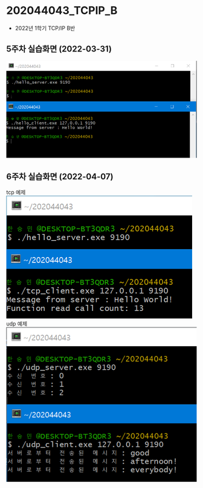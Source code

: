 # 202044043_TCPIP_B
  - 2022년 1학기 TCP/IP B반

## 5주차 실습화면 (2022-03-31)

<img width="" height="" src=./pic/5주차.PNG></img>

## 6주차 실습화면 (2022-04-07)

 tcp 예제<br>
<img width="" height="" src=./pic/6주차_1.PNG></img>
 udp 예제<br>
<img width="" height="" src=./pic/6주차.PNG></img>
